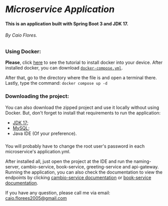 # **_Microservice Application_**
#### This is an application built with Spring Boot 3 and JDK 17.

###### By Caio Flores.

### **Using Docker:**
**Please**, click [here](https://www.docker.com/products/docker-desktop/) to see the tutorial to install docker into your device.
After installed docker, you can download [```docker-compose.yml```](https://github.com/dedecaio/microservices-course/blob/main/docker-compose.yml).

After that, go to the directory where the file is and open a terminal there. Lastly, type the command: ```docker compose up -d```

### **Downloading the project:**
You can also download the zipped project and use it locally without using Docker.
But, don't forget to install that requirements to run the application:
- [JDK 17](https://www.oracle.com/java/technologies/javase/jdk17-archive-downloads.html);
- [MySQL](https://www.mysql.com/downloads/);
- Java IDE (Of your preference).
###
You will probably have to change the root user's password in each microservice's application.yml.

After installed all, just open the project at the IDE and run the naming-server, cambio-service, book-service, greeting-service and api-gateway.
Running the application, you can also check the documentation to view the endpoints by clicking [cambio-service documentation](http://localhost:8000/swagger-ui.html) or [book-service documentation](http://localhost:8100/swagger-ui.html).

If you have any question, please call me via email: [caio.florees2005@gmail.com]()
